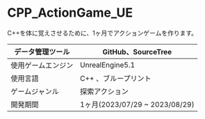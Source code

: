 # CPP_ActionGame_UE

C++を体に覚えさせるために、1ヶ月でアクションゲームを作ります。  

| データ管理ツール | GitHub、SourceTree|
----|---- 
| 使用ゲームエンジン | UnrealEngine5.1 |
| 使用言語 | C++ 、ブループリント|
|ゲームジャンル|探索アクション|
|開発期間|1ヶ月(2023/07/29 ~ 2023/08/29)|　　
